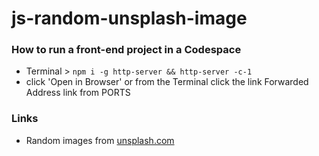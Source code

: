 # js-random-unsplash-image

### How to run a front-end project in a Codespace

- Terminal > `npm i -g http-server && http-server -c-1`
- click 'Open in Browser' or from the Terminal click the link Forwarded Address link from PORTS

### Links

- Random images from [unsplash.com](https://source.unsplash.com/random?1)
